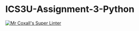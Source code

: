 # ICS3U-Assignment-3-Python

[![Mr Coxall's Super Linter](https://github.com/Feyi-Akomolafe/ICS3U-Assignment-3-Python/workflows/Mr%20Coxall's%20Super%20Linter/badge.svg)](https://github.com/Feyi-Akomolafe/Feyi-Akomolafe/ICS3U-Assignment-3-Python/actions/)
